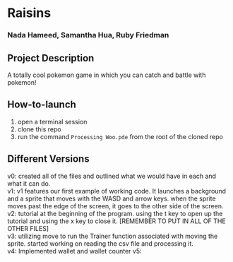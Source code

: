 # Raisins
### Nada Hameed, Samantha Hua, Ruby Friedman

## Project Description
 A totally cool pokemon game in which you can catch and battle with pokemon!
## How-to-launch
1. open a terminal session
2. clone this repo
3. run the command ```Processing Woo.pde``` from the root of the cloned repo
## Different Versions
v0: created all of the files and outlined what we would have in each and what it
can do. <br>
v1: v1 features our first example of working code. It launches a background and
a sprite that moves with the WASD and arrow keys. when the sprite moves past
the edge of the screen, it goes to the other side of the screen. <br>
v2: tutorial at the beginning of the program. using the t key to open up
the tutorial and using the x key to close it. [REMEMBER TO PUT IN ALL OF THE
OTHER FILES]<br>
v3: utilizing move to run the Trainer function associated with moving the sprite.
started working on reading the csv file and processing it. <br>
v4: Implemented wallet and wallet counter
v5:
